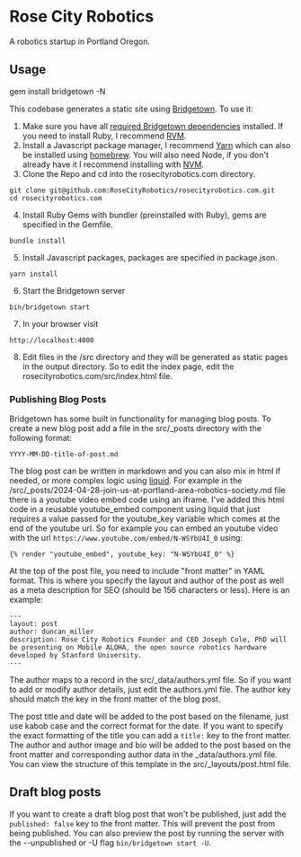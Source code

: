 # Rose City Robotics
A robotics startup in Portland Oregon.

## Usage
gem install bridgetown -N

This codebase generates a static site using [Bridgetown](https://www.bridgetownrb.com/). To use it:

1. Make sure you have all [required Bridgetown dependencies](https://www.bridgetownrb.com/docs/installation#requirements) installed. If you need to install Ruby, I recommend [RVM](https://rvm.io/).
2. Install a Javascript package manager, I recommend [Yarn](https://classic.yarnpkg.com/lang/en/docs/install/) which can also be installed using [homebrew](https://formulae.brew.sh/formula/yarn). You will also need Node, if you don't already have it I recommend installing with [NVM](https://github.com/nvm-sh/nvm/blob/master/README.md).
3. Clone the Repo and cd into the rosecityrobotics.com directory.
```
git clone git@github.com:RoseCityRobotics/rosecityrobotics.com.git
cd rosecityrobotics.com
```
4. Install Ruby Gems with bundler (preinstalled with Ruby), gems are specified in the Gemfile.
```
bundle install
```
5. Install Javascript packages, packages are specified in package.json.
```
yarn install
```
6. Start the Bridgetown server
```
bin/bridgetown start
```
7. In your browser visit
```
http://localhost:4000
```
8. Edit files in the /src directory and they will be generated as static pages in the output directory. So to edit the index page, edit the rosecityrobotics.com/src/index.html file.

### Publishing Blog Posts

Bridgetown has some built in functionality for managing blog posts. To create a new blog post add a file in the src/_posts directory with the following format:
```
YYYY-MM-DD-title-of-post.md
```

The blog post can be written in markdown and you can also mix in html if needed, or more complex logic using [liquid](https://github.com/Shopify/liquid). For example in the /src/_posts/2024-04-28-join-us-at-portland-area-robotics-society.md file there is a youtube video embed code using an iframe. I've added this html code in a reusable youtube_embed component using liquid that just requires a value passed for the youtube_key variable which comes at the end of the youtube url. So for example you can embed an youtube video with the url `https://www.youtube.com/embed/N-WSYbU4I_0` using:

```
{% render "youtube_embed", youtube_key: "N-WSYbU4I_0" %}
```

At the top of the post file, you need to include "front matter" in YAML format. This is where you specify the layout and author of the post as well as a meta description for SEO (should be 156 characters or less). Here is an example:

```
---
layout: post
author: duncan_miller
description: Rose City Robotics Founder and CEO Joseph Cole, PhD will be presenting on Mobile ALOHA, the open source robotics hardware developed by Stanford University.
---
```

The author maps to a record in the src/_data/authors.yml file. So if you want to add or modify author details, just edit the authors.yml file. The author key should match the key in the front matter of the blog post.

The post title and date will be added to the post based on the filename, just use kabob case and the correct format for the date. If you want to specify the exact formatting of the title you can add a `title:` key to the front matter. The author and author image and bio will be added to the post based on the front matter and corresponding author data in the _data/authors.yml file. You can view the structure of this template in the src/_layouts/post.html file.

## Draft blog posts
If you want to create a draft blog post that won't be published, just add the `published: false` key to the front matter. This will prevent the post from being published. You can also preview the post by running the server with the --unpublished or -U flag `bin/bridgetown start -U`.
